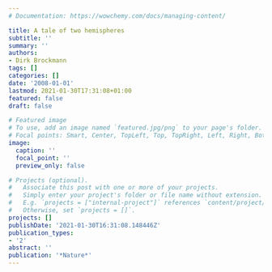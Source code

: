 ```yaml
---
# Documentation: https://wowchemy.com/docs/managing-content/

title: A tale of two hemispheres
subtitle: ''
summary: ''
authors:
- Dirk Brockmann
tags: []
categories: []
date: '2008-01-01'
lastmod: 2021-01-30T17:31:08+01:00
featured: false
draft: false

# Featured image
# To use, add an image named `featured.jpg/png` to your page's folder.
# Focal points: Smart, Center, TopLeft, Top, TopRight, Left, Right, BottomLeft, Bottom, BottomRight.
image:
  caption: ''
  focal_point: ''
  preview_only: false

# Projects (optional).
#   Associate this post with one or more of your projects.
#   Simply enter your project's folder or file name without extension.
#   E.g. `projects = ["internal-project"]` references `content/project/deep-learning/index.md`.
#   Otherwise, set `projects = []`.
projects: []
publishDate: '2021-01-30T16:31:08.148446Z'
publication_types:
- '2'
abstract: ''
publication: '*Nature*'
---
```

